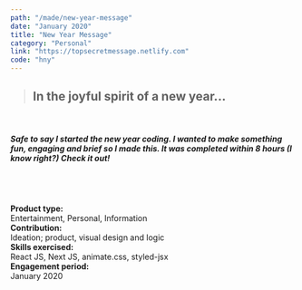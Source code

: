 ```yaml
---
path: "/made/new-year-message"
date: "January 2020"
title: "New Year Message"
category: "Personal"
link: "https://topsecretmessage.netlify.com"
code: "hny"
---
```


> ## In the joyful spirit of a new year...

 <br/>

##### Safe to say I started the new year coding. I wanted to make something fun, engaging and brief so I made this. It was completed within 8 hours (I know right?) Check it out!

<br/>
<br/>

**Product type:**  
Entertainment, Personal, Information  
**Contribution:**  
Ideation; product, visual design and logic  
**Skills exercised:**  
React JS, Next JS, animate.css, styled-jsx  
**Engagement period:**  
January 2020
